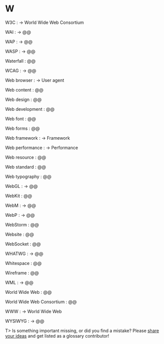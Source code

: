 # W

W3C
: → World Wide Web Consortium

WAI
: → @@

WAP
: → @@

WASP
: → @@

Waterfall
: @@

WCAG
: → @@

Web browser
: → User agent

Web content
: @@

Web design
: @@

Web development
: @@

Web font
: @@

Web forms
: @@

Web framework
: → Framework

Web performance
: → Performance

Web resource
: @@

Web standard
: @@

Web typography
: @@

WebGL
: → @@

WebKit
: @@

WebM
: → @@

WebP
: → @@

WebStorm
: @@

Website
: @@

WebSocket
: @@

WHATWG
: → @@

Whitespace
: @@

Wireframe
: @@

WML
: → @@

World Wide Web
: @@

World Wide Web Consortium
: @@

WWW
: → World Wide Web

WYSIWYG
: → @@

T> Is something important missing, or did you find a mistake? Please [share your ideas](https://github.com/j9t/web-development-glossary/blob/master/manuscript/w.md) and get listed as a glossary contributor!